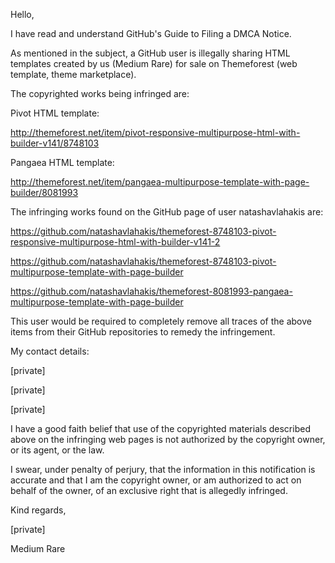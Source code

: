 Hello,

I have read and understand GitHub's Guide to Filing a DMCA Notice.

As mentioned in the subject, a GitHub user is illegally sharing HTML templates created by us (Medium Rare) for sale on Themeforest (web template, theme marketplace).

The copyrighted works being infringed are:

Pivot HTML template:

http://themeforest.net/item/pivot-responsive-multipurpose-html-with-builder-v141/8748103 

Pangaea HTML template:

http://themeforest.net/item/pangaea-multipurpose-template-with-page-builder/8081993 

The infringing works found on the GitHub page of user natashavlahakis are:

https://github.com/natashavlahakis/themeforest-8748103-pivot-responsive-multipurpose-html-with-builder-v141-2 

https://github.com/natashavlahakis/themeforest-8748103-pivot-multipurpose-template-with-page-builder 

https://github.com/natashavlahakis/themeforest-8081993-pangaea-multipurpose-template-with-page-builder 

This user would be required to completely remove all traces of the above items from their GitHub repositories to remedy the infringement.

My contact details:

[private]

[private]

[private]

I have a good faith belief that use of the copyrighted materials described above on the infringing web pages is not authorized by the copyright owner, or its agent, or the law.

I swear, under penalty of perjury, that the information in this notification is accurate and that I am the copyright owner, or am authorized to act on behalf of the owner, of an exclusive right that is allegedly infringed.

Kind regards,

[private]

Medium Rare
